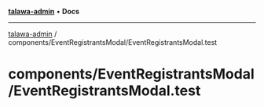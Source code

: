 [**talawa-admin**](../../../README.md) • **Docs**

***

[talawa-admin](../../../modules.md) / components/EventRegistrantsModal/EventRegistrantsModal.test

# components/EventRegistrantsModal/EventRegistrantsModal.test
